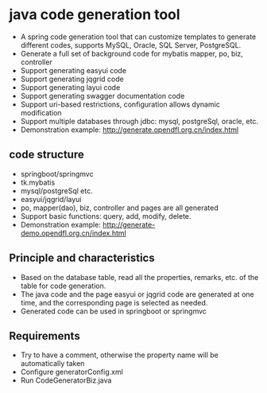# java code generation tool
* A spring code generation tool that can customize templates to generate different codes, supports MySQL, Oracle, SQL Server, PostgreSQL.
* Generate a full set of background code for mybatis mapper, po, biz, controller
* Support generating easyui code
* Support generating jqgrid code
* Support generating layui code
* Support generating swagger documentation code
* Support uri-based restrictions, configuration allows dynamic modification
* Support multiple databases through jdbc: mysql, postgreSql, oracle, etc.
* Demonstration example: http://generate.opendfl.org.cn/index.html

## code structure
* springboot/springmvc
* tk.mybatis
* mysql/postgreSql etc.
* easyui/jqgrid/layui
* po, mapper(dao), biz, controller and pages are all generated
* Support basic functions: query, add, modify, delete.
* Demonstration example: http://generate-demo.opendfl.org.cn/index.html


## Principle and characteristics
* Based on the database table, read all the properties, remarks, etc. of the table for code generation.
* The java code and the page easyui or jqgrid code are generated at one time, and the corresponding page is selected as needed.
* Generated code can be used in springboot or springmvc

## Requirements
* Try to have a comment, otherwise the property name will be automatically taken
* Configure generatorConfig.xml
* Run CodeGeneratorBiz.java